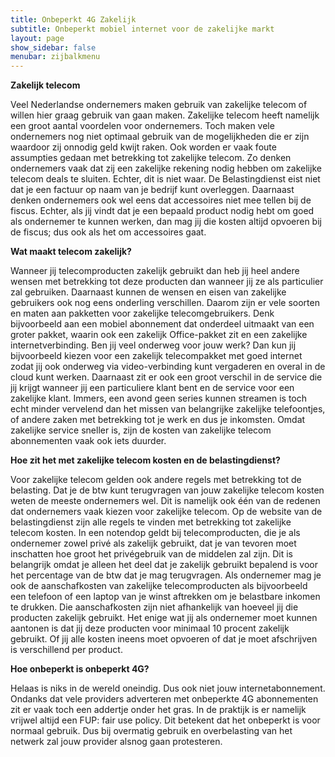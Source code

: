 ```yaml
---
title: Onbeperkt 4G Zakelijk
subtitle: Onbeperkt mobiel internet voor de zakelijke markt
layout: page
show_sidebar: false
menubar: zijbalkmenu
---
```


**Zakelijk telecom**

Veel Nederlandse ondernemers maken gebruik van zakelijke telecom of willen hier graag gebruik van gaan maken. Zakelijke telecom heeft namelijk een groot aantal voordelen voor ondernemers. Toch maken vele ondernemers nog niet optimaal gebruik van de mogelijkheden die er zijn waardoor zij onnodig geld kwijt raken. Ook worden er vaak foute assumpties gedaan met betrekking tot zakelijke telecom. Zo denken ondernemers vaak dat zij een zakelijke rekening nodig hebben om zakelijke telecom deals te sluiten. Echter, dit is niet waar. De Belastingdienst eist niet dat je een factuur op naam van je bedrijf kunt overleggen. Daarnaast denken ondernemers ook wel eens dat accessoires niet mee tellen bij de fiscus. Echter, als jij vindt dat je een bepaald product nodig hebt om goed als ondernemer te kunnen werken, dan mag jij die kosten altijd opvoeren bij de fiscus; dus ook als het om accessoires gaat.

**Wat maakt telecom zakelijk?**

Wanneer jij telecomproducten zakelijk gebruikt dan heb jij heel andere wensen met betrekking tot deze producten dan wanneer jij ze als particulier zal gebruiken. Daarnaast kunnen de wensen en eisen van zakelijke gebruikers ook nog eens onderling verschillen. Daarom zijn er vele soorten en maten aan pakketten voor zakelijke telecomgebruikers. Denk bijvoorbeeld aan een mobiel abonnement dat onderdeel uitmaakt van een groter pakket, waarin ook een zakelijk Office-pakket zit en een zakelijke internetverbinding. Ben jij veel onderweg voor jouw werk? Dan kun jij bijvoorbeeld kiezen voor een zakelijk telecompakket met goed internet zodat jij ook onderweg via video-verbinding kunt vergaderen en overal in de cloud kunt werken. Daarnaast zit er ook een groot verschil in de service die jij krijgt wanneer jij een particuliere klant bent en de service voor een zakelijke klant. Immers, een avond geen series kunnen streamen is toch echt minder vervelend dan het missen van belangrijke zakelijke telefoontjes, of andere zaken met betrekking tot je werk en dus je inkomsten. Omdat zakelijke service sneller is, zijn de kosten van zakelijke telecom abonnementen vaak ook iets duurder.

**Hoe zit het met zakelijke telecom kosten en de belastingdienst?**

Voor zakelijke telecom gelden ook andere regels met betrekking tot de belasting. Dat je de btw kunt terugvragen van jouw zakelijke telecom kosten weten de meeste ondernemers wel. Dit is namelijk ook één van de redenen dat ondernemers vaak kiezen voor zakelijke telecom. Op de website van de belastingdienst zijn alle regels te vinden met betrekking tot zakelijke telecom kosten. In een notendop geldt bij telecomproducten, die je als ondernemer zowel privé als zakelijk gebruikt, dat je van tevoren moet inschatten hoe groot het privégebruik van de middelen zal zijn. Dit is belangrijk omdat je alleen het deel dat je zakelijk gebruikt bepalend is voor het percentage van de btw dat je mag terugvragen. Als ondernemer mag je ook de aanschafkosten van zakelijke telecomproducten als bijvoorbeeld een telefoon of een laptop van je winst aftrekken om je belastbare inkomen te drukken. Die aanschafkosten zijn niet afhankelijk van hoeveel jij die producten zakelijk gebruikt. Het enige wat jij als ondernemer moet kunnen aantonen is dat jij deze producten voor minimaal 10 procent zakelijk gebruikt. Of jij alle kosten ineens moet opvoeren of dat je moet afschrijven is verschillend per product.

**Hoe onbeperkt is onbeperkt 4G?**

Helaas is niks in de wereld oneindig. Dus ook niet jouw internetabonnement. Ondanks dat vele providers adverteren met onbeperkte 4G abonnementen zit er vaak toch een addertje onder het gras. In de praktijk is er namelijk vrijwel altijd een FUP: fair use policy. Dit betekent dat het onbeperkt is voor normaal gebruik. Dus bij overmatig gebruik en overbelasting van het netwerk zal jouw provider alsnog gaan protesteren.
